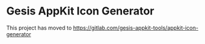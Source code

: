 # Gesis AppKit Icon Generator
 
This project has moved to https://gitlab.com/gesis-appkit-tools/appkit-icon-generator